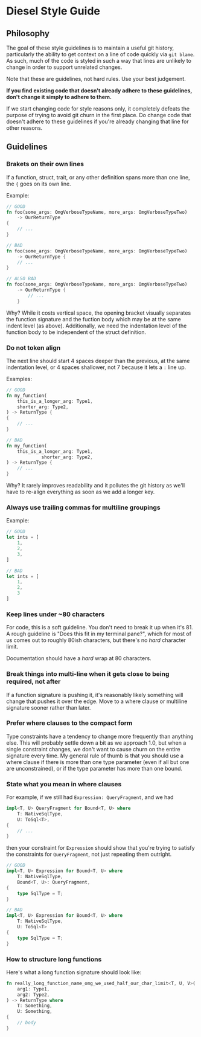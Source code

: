 
# Diesel Style Guide

## Philosophy

The goal of these style guidelines is to maintain a useful git history,
particularly the ability to get context on a line of code quickly via `git blame`.
As such, much of the code is styled in such a way that lines are unlikely to change
in order to support unrelated changes. 

Note that these are guidelines, not hard rules. Use your best judgement.

**If you find existing code that doesn't already adhere to these guidelines, don't change it simply to adhere to them.**

If we start changing code for style reasons only, it completely defeats the purpose of trying to avoid git churn in the first place. Do change code that doesn't adhere to these guidelines if you're already changing that line for other reasons.

## Guidelines

### Brakets on their own lines

If a function, struct, trait, or any other definition spans more than one line, the `{` goes on its own line.

Example:

``` rust
// GOOD
fn foo(some_args: OmgVerboseTypeName, more_args: OmgVerboseTypeTwo)
    -> OurReturnType
{
    // ...
}

// BAD
fn foo(some_args: OmgVerboseTypeName, more_args: OmgVerboseTypeTwo)
    -> OurReturnType {
    // ...
}

// ALSO BAD
fn foo(some_args: OmgVerboseTypeName, more_args: OmgVerboseTypeTwo)
    -> OurReturnType {
        // ...
    }
```

Why?
While it costs vertical space,
the opening bracket visually separates the function signature and the fuction body
which may be at the same indent level (as above).
Additionally, we need the indentation level of the function body to be independent of the struct definition.

### Do not token align

The next line should start
4 spaces deeper than the previous,
at the same indentation level,
or 4 spaces shallower,
not 7 because it lets a `:` line up.

Examples:

``` rust
// GOOD
fn my_function(
    this_is_a_longer_arg: Type1,
    shorter_arg: Type2,
) -> ReturnType {
{
    // ...
}

// BAD
fn my_function(
    this_is_a_longer_arg: Type1,
             shorter_arg: Type2,
) -> ReturnType {
    // ...
}
```

Why? It rarely improves readability
and it pollutes the git history
as we'll have to re-align everything as soon as we add a longer key.


### Always use trailing commas for multiline groupings

Example:

``` rust
// GOOD
let ints = [
    1,
    2,
    3,
]

// BAD
let ints = [
    1,
    2,
    3
]
```

### Keep lines under ~80 characters

For code, this is a soft guideline. You don't need to break it up when it's 81.
A rough guideline is \"Does this fit in my terminal pane?\",
which for most of us comes out to roughly 80ish characters,
but there's no _hard_ character limit.

Documentation should have a _hard_ wrap at 80 characters.

### Break things into multi-line when it gets close to being required, not after

If a function signature is pushing it, it's reasonably likely something will change that pushes it over the 
edge. Move to a where clause or multiline signature sooner rather than later.

### Prefer where clauses to the compact form

Type constraints have a tendency to change more frequently than anything else. This will probably settle down a bit as we approach 1.0, but when a single constraint changes, we don't want to cause churn on the entire signature every time. My general rule of thumb is that you should use a where clause if there is more than one type parameter (even if all but one are unconstrained), or if the type parameter has more than one bound.

### State what you mean in where clauses

For example, if we still had `Expression: QueryFragment`, and we had

``` rust
impl<T, U> QueryFragment for Bound<T, U> where
    T: NativeSqlType,
    U: ToSql<T>,
{
    // ...
}
```

then your constraint for `Expression` should show that you're trying to satisfy the constraints for `QueryFragment`, not just repeating them outright.

``` rust
// GOOD
impl<T, U> Expression for Bound<T, U> where
    T: NativeSqlType,
    Bound<T, U>: QueryFragment,
{
    type SqlType = T;
}

// BAD
impl<T, U> Expression for Bound<T, U> where
    T: NativeSqlType,
    U: ToSql<T>
{
    type SqlType = T;
}
```

### How to structure long functions

Here's what a long function signature should look like:

``` rust
fn really_long_function_name_omg_we_used_half_our_char_limit<T, U, V>(
    arg1: Type1,
    arg2: Type2,
) -> ReturnType where
    T: Something,
    U: Something,
{
    // body
}
```
